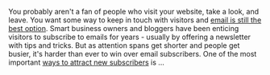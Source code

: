 You probably aren't a fan of people who visit your website, take a look,
and leave. You want some way to keep in touch with visitors and [email
is still the best
option](http://blog.expresspigeon.com/2014/01/06/email-marketing-statistics-2014/).
Smart business owners and bloggers have been enticing visitors to
subscribe to emails for years - usually by offering a newsletter with
tips and tricks. But as attention spans get shorter and people get
busier, it's harder than ever to win over email subscribers. One of the
most important [ways to attract new
subscribers](http://blog.expresspigeon.com/2014/02/24/16-opt-in-tricks-to-grow-your-email-list/)
is ...